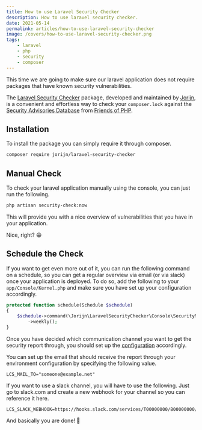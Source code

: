 ```yaml
---
title: How to use Laravel Security Checker
description: How to use laravel security checker.
date: 2021-05-14
permalink: articles/how-to-use-laravel-security-checker
image: /covers/how-to-use-laravel-security-checker.png
tags: 
    - laravel
    - php
    - security
    - composer
---
```


This time we are going to make sure our laravel application does not require packages that have known security vulnerabilities.

<!-- more -->

The [Laravel Security Checker](https://github.com/Jorijn/laravel-security-checker) package, developed and maintained by [Jorijn](https://jorijn.com/), is a convenient and effortless way to check your `composer.lock` against the [Security Advisories Database](https://github.com/FriendsOfPHP/security-advisories) from [Friends of PHP](https://github.com/FriendsOfPHP).

## Installation

To install the package you can simply require it through composer. 

```bash
composer require jorijn/laravel-security-checker
```

## Manual Check

To check your laravel application manually using the console, you can just run the following.

```bash
php artisan security-check:now
```

This will provide you with a nice overview of vulnerabilities that you have in your application. 

Nice, right? 😁

## Schedule the Check

If you want to get even more out of it, you can run the following command on a schedule, so you can get a regular overview via email (or via slack) once your application is deployed. To do so, add the following to your `app/Console/Kernel.php` and make sure you have set up your configuration accordingly.

```php
protected function schedule(Schedule $schedule)
{
    $schedule->command(\Jorijn\LaravelSecurityChecker\Console\SecurityMailCommand::class)
        ->weekly();
}
```

Once you have decided which communication channel you want to get the security report through, you should set up the [configuration](https://github.com/Jorijn/laravel-security-checker#configuration) accordingly. 

You can set up the email that should receive the report through your environment configuration by specifying the following value.

```
LCS_MAIL_TO="someone@example.net"
```

If you want to use a slack channel, you will have to use the following. Just go to slack.com and create a new webhook for your channel so you can reference it here.

```
LCS_SLACK_WEBHOOK=https://hooks.slack.com/services/T00000000/B00000000/XXXXXXXXXXXXXXXXXXXXXXXX
```

And basically you are done! 🤩